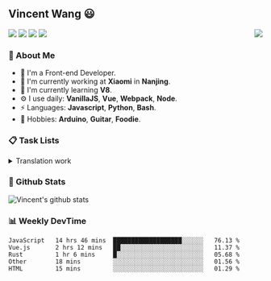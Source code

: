 ## Vincent Wang 😃

<a href="https://vincentstudio.info" target="_blank"><img align="right" src="https://i.loli.net/2020/07/17/QfI4bKAokLNvrcp.png" /></a>

[![](https://img.shields.io/badge/-Blog-2196f3?style=flat-square&logo=blogger&logoColor=white&link=https://vincentstudio.info)](https://vincentstudio.info)
[![](https://img.shields.io/badge/-Github-333?style=flat-square&logo=github&logoColor=white&link=https://github.com/Vincent0700)](https://github.com/Vincent0700)
[![](https://img.shields.io/badge/-Gmail-c14438?style=flat-square&logo=Gmail&logoColor=white&link=mailto:wang.yuanqiu007@gmail.com)](mailto:wang.yuanqiu007@gmail.com)
[![](https://img.shields.io/badge/-Telegram-673ab7?style=flat-square&logo=telegram&logoColor=white&link=https://t.me/Vincent0700)](https://t.me/Vincent0700)

### 🧐 About Me

- 👨  I'm a Front-end Developer.
- 🏢  I'm currently working at **Xiaomi** in **Nanjing**.
- 🌱  I'm currently learning **V8**.
- ⚙️  I use daily: **VanillaJS**, **Vue**, **Webpack**, **Node**.
- ⚡  Languages: **Javascript**, **Python**, **Bash**.
- 💜  Hobbies: **Arduino**, **Guitar**, **Foodie**.

### 📋 Task Lists

<details>
  <summary>Translation work</summary>
  
  - [x] [Understanding the ECMAScript spec, part 1](https://v8.js.cn/blog/understanding-ecmascript-part-1/)understanding-ecmascript-part-4/)
  - [x] [What’s in that .wasm? Introducing: wasm-decompile](https://v8.js.cn/blog/wasm-decompile/)

</details>

### 🙋 Github Stats

![Vincent's github stats](https://github-readme-stats.vercel.app/api/?username=Vincent0700&show_icons=true&hide_title=true&theme=gruvbox)

### 📊 Weekly DevTime

<!--START_SECTION:waka-->
```text
JavaScript   14 hrs 46 mins  ███████████████████░░░░░░   76.13 % 
Vue.js       2 hrs 12 mins   ██░░░░░░░░░░░░░░░░░░░░░░░   11.37 % 
Rust         1 hr 6 mins     █░░░░░░░░░░░░░░░░░░░░░░░░   05.68 % 
Other        18 mins         ░░░░░░░░░░░░░░░░░░░░░░░░░   01.56 % 
HTML         15 mins         ░░░░░░░░░░░░░░░░░░░░░░░░░   01.29 %
```
<!--END_SECTION:waka-->
